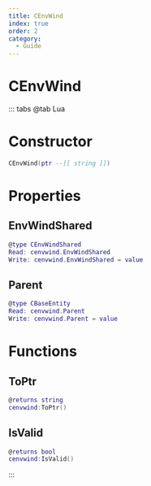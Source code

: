 ```yaml
---
title: CEnvWind
index: true
order: 2
category:
  - Guide
---
```


# CEnvWind

::: tabs
@tab Lua
# Constructor
```lua
CEnvWind(ptr --[[ string ]])
```
# Properties
## EnvWindShared 
```lua
@type CEnvWindShared
Read: cenvwind.EnvWindShared
Write: cenvwind.EnvWindShared = value
```
## Parent 
```lua
@type CBaseEntity
Read: cenvwind.Parent
Write: cenvwind.Parent = value
```
# Functions
## ToPtr
```lua
@returns string
cenvwind:ToPtr()
```
## IsValid
```lua
@returns bool
cenvwind:IsValid()
```

:::